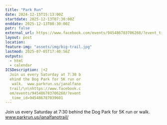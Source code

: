 ```yaml
---
title: "Park Run"
date: 2024-12-15T15:13:00Z
startdate: 2025-12-13T07:30:00Z
enddate: 2025-12-13T08:30:00Z
patr: false
external_url: https://www.facebook.com/events/945486783706268/?event_time_id=945486787039601
layout: post
location: 
feature-img: "assets/img/big-trail.jpg"
lastmod: 2025-07-05T17:40:56Z
outputs:
  - html
  - calendar
ICSDescription: |+2
  Join us every Saturday at 7:30 b  ehind the Dog Park for 5K run or   walk.  www.parkrun.us/janalfano  trail/\n\nhttps://www.facebook.c  om/events/945486783706268/?event  _time_id=945486787039601
---
```


Join us every Saturday at 7&#58;30 behind the Dog Park for 5K run or walk.  www.parkrun.us/janalfanotrail/<br>
  <br>
  
